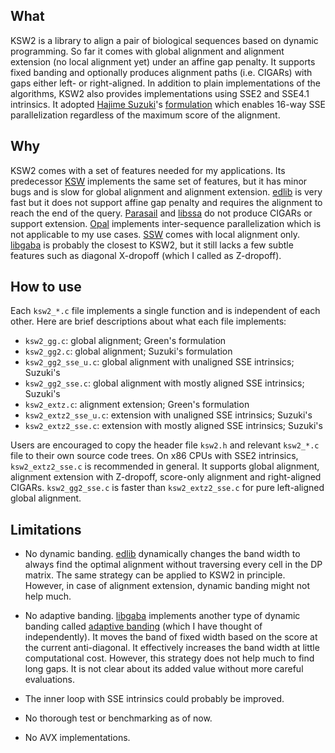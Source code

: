 ## What

KSW2 is a library to align a pair of biological sequences based on dynamic
programming. So far it comes with global alignment and alignment extension (no
local alignment yet) under an affine gap penalty. It supports fixed banding and
optionally produces alignment paths (i.e. CIGARs) with gaps either left- or
right-aligned.  In addition to plain implementations of the algorithms, KSW2
also provides implementations using SSE2 and SSE4.1 intrinsics. It adopted
[Hajime Suzuki][hs]'s [formulation][hs-eq] which enables 16-way SSE
parallelization regardless of the maximum score of the alignment.

## Why

KSW2 comes with a set of features needed for my applications. Its predecessor
[KSW][klib] implements the same set of features, but it has minor bugs and is
slow for global alignment and alignment extension. [edlib][edlib] is very fast
but it does not support affine gap penalty and requires the alignment to reach
the end of the query. [Parasail][para] and [libssa][ssa] do not produce CIGARs
or support extension. [Opal][opal] implements inter-sequence parallelization
which is not applicable to my use cases. [SSW][ssw] comes with local alignment
only. [libgaba][gaba] is probably the closest to KSW2, but it still lacks a few
subtle features such as diagonal X-dropoff (which I called as Z-dropoff).

## How to use

Each `ksw2_*.c` file implements a single function and is independent of each
other. Here are brief descriptions about what each file implements:

* `ksw2_gg.c`: global alignment; Green's formulation
* `ksw2_gg2.c`: global alignment; Suzuki's formulation
* `ksw2_gg2_sse_u.c`: global alignment with unaligned SSE intrinsics; Suzuki's
* `ksw2_gg2_sse.c`: global alignment with mostly aligned SSE intrinsics; Suzuki's
* `ksw2_extz.c`: alignment extension; Green's formulation
* `ksw2_extz2_sse_u.c`: extension with unaligned SSE intrinsics; Suzuki's
* `ksw2_extz2_sse.c`: extension with mostly aligned SSE intrinsics; Suzuki's

Users are encouraged to copy the header file `ksw2.h` and relevant
`ksw2_*.c` file to their own source code trees. On x86 CPUs with SSE2
intrinsics, `ksw2_extz2_sse.c` is recommended in general. It supports global
alignment, alignment extension with Z-dropoff, score-only alignment and
right-aligned CIGARs. `ksw2_gg2_sse.c` is faster than `ksw2_extz2_sse.c` for
pure left-aligned global alignment.

## Limitations

* No dynamic banding. [edlib][edlib] dynamically changes the band width to
  always find the optimal alignment without traversing every cell in the DP
  matrix. The same strategy can be applied to KSW2 in principle. However, in
  case of alignment extension, dynamic banding might not help much.

* No adaptive banding. [libgaba][gaba] implements another type of dynamic
  banding called [adaptive banding][adap-band] (which I have thought of
  independently). It moves the band of fixed width based on the score at the
  current anti-diagonal. It effectively increases the band width at little
  computational cost. However, this strategy does not help much to find
  long gaps. It is not clear about its added value without more careful
  evaluations.

* The inner loop with SSE intrinsics could probably be improved.

* No thorough test or benchmarking as of now.

* No AVX implementations.

[hs]: https://github.com/ocxtal
[hs-eq]: https://github.com/ocxtal/diffbench
[edlib]: https://github.com/Martinsos/edlib
[klib]: https://github.com/attractivechaos/klib
[para]: https://github.com/jeffdaily/parasail
[opal]: https://github.com/Martinsos/opal
[ssw]: https://github.com/mengyao/Complete-Striped-Smith-Waterman-Library
[ssa]: https://github.com/RonnySoak/libssa
[gaba]: https://github.com/ocxtal/libgaba
[adap-band]: https://github.com/ocxtal/adaptivebandbench
